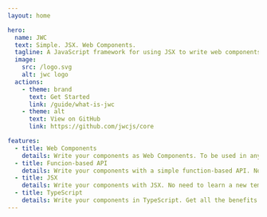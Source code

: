 ```yaml
---
layout: home

hero:
  name: JWC
  text: Simple. JSX. Web Components.
  tagline: A JavaScript framework for using JSX to write web components on the web.
  image:
    src: /logo.svg
    alt: jwc logo
  actions:
    - theme: brand
      text: Get Started
      link: /guide/what-is-jwc
    - theme: alt
      text: View on GitHub
      link: https://github.com/jwcjs/core

features:
  - title: Web Components
    details: Write your components as Web Components. To be used in any framework or without a framework at all.
  - title: Funcion-based API
    details: Write your components with a simple function-based API. No classes, no complex inheritance hierarchies.
  - title: JSX
    details: Write your components with JSX. No need to learn a new templating language.
  - title: TypeScript
    details: Write your components in TypeScript. Get all the benefits of a typed language.
---
```


<style>
  :root {
    --vp-home-hero-image-background-image: linear-gradient( -45deg, #000 50%, #000 50% );
    --vp-home-hero-image-filter: blur(60px);
  }
</style>
